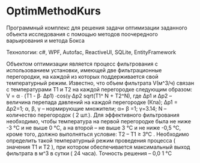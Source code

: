 # OptimMethodKurs
Программный комплекс для решения задачи оптимизации заданного объекта исследования с помощью методов поочередного варьирования и метода Бокса

Технологии: c#, WPF, Autofac, ReactiveUI, SQLite, EntityFramework 

Объектом оптимизации  является процесс фильтрования с использованием  установки, имеющей две фильтрационные перегородки, на каждой из которых поддерживается свой температурный режим. Известно, что объем фильтрата V(м^3/ч)  связан с температурами T1 и T2 на каждой перегородке следующим образом:
V = α ∙ (T1 - β∙ ∆р1) ∙cos(γ∙∆р2 sqrt(T1^ N + T2^N),
где ∆р1  и  ∆р2 – величина перепада давлений на каждой перегородке (Кпа);       ∆р1 = ∆р2=1;
α, β, γ – нормирующие множители; α= β =1;  γ=3.14;
N – количество перегородок ( 2 шт.).
Для эффективного фильтрования необходимо, чтобы температура на первой перегородке была не ниже -3 °C и не выше 0 °C, а на второй – не выше 3 °C и не ниже -0,5 °C, кроме того, должно выполняться условие:  T2 – T1 ≥ 3°C   .
Необходимо определить  такой температурный режим проведения процесса ( значения Т1 и Т2 ), при котором  обеспечивается максимальный выход фильтрата в м^3  в сутки ( 24 часа).  Точность решения – 0,0 1 °C       


